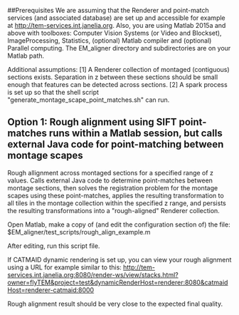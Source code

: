 ##Prerequisites
We are assuming that the Renderer and point-match services (and associated database) are set up and accessible for example at http://tem-services.int.janelia.org.
Also, you are using Matlab 2015a and above with toolboxes: Computer Vision Systems (or Video and Blockset), ImageProcessing, Statistics, (optional) Matlab compiler and (optional) Parallel computing. The EM_aligner directory and subdirectories are on your Matlab path.

Additional assumptions:
[1] A Renderer collection of montaged (contiguous) sections exists. Separation in z between these sections should be small enough that features can be detected across sections.
[2] A spark process is set up so that the shell script "generate_montage_scape_point_matches.sh" can run. 
## Option 1: Rough alignment using SIFT point-matches runs within a Matlab session, but calls external Java code for point-matching between montage scapes

Rough allignment across montaged sections for a specified range of z values. Calls external Java code to determine point-matches between montage sections, then solves the registration problem for the montage scapes using these point-matches, applies the resulting transformation to all tiles in the montage collection within the specified z range, and persists the resulting transformations into a "rough-aligned" Renderer collection. 

Open Matlab, make a copy of (and edit the configuration section of) the file: $EM_aligner/test_scripts/rough_align_example.m

After editing, run this script file.

If CATMAID dynamic rendering is set up, you can view your rough alignment using a URL for example similar to this:
http://tem-services.int.janelia.org:8080/render-ws/view/stacks.html?owner=flyTEM&project=test&dynamicRenderHost=renderer:8080&catmaidHost=renderer-catmaid:8000

Rough alignment result should be very close to the expected final quality.






